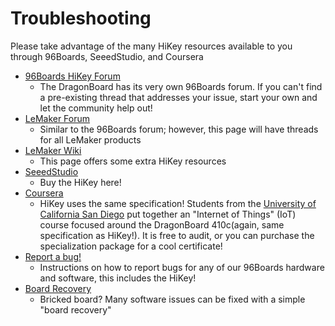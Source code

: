 # Troubleshooting

Please take advantage of the many HiKey resources available to you through 96Boards, SeeedStudio, and Coursera

- [96Boards HiKey Forum](http://www.96boards.org/forums/forum/products/hikey/)
   - The DragonBoard has its very own 96Boards forum. If you can't find a pre-existing thread that addresses your issue, start your own and let the community help out!
- [LeMaker Forum](http://forum.lemaker.org/)
   - Similar to the 96Boards forum; however, this page will have threads for all LeMaker products
- [LeMaker Wiki](http://wiki.lemaker.org/HiKey(LeMaker_version))
   - This page offers some extra HiKey resources
- [SeeedStudio](http://www.seeedstudio.com/)
   - Buy the HiKey here! 
- [Coursera](https://www.coursera.org/specializations/internet-of-things)
   - HiKey uses the same specification! Students from the [University of California San Diego](https://ucsd.edu/) put together an "Internet of Things" (IoT) course focused around the DragonBoard 410c(again, same specification as HiKey!). It is free to audit, or you can purchase the specialization package for a cool certificate!
- [Report a bug!](../../../Report_a_bug.md)
   - Instructions on how to report bugs for any of our 96Boards hardware and software, this includes the HiKey!
- [Board Recovery](../Installation/BoardRecovery.md)
   - Bricked board? Many software issues can be fixed with a simple "board recovery"
